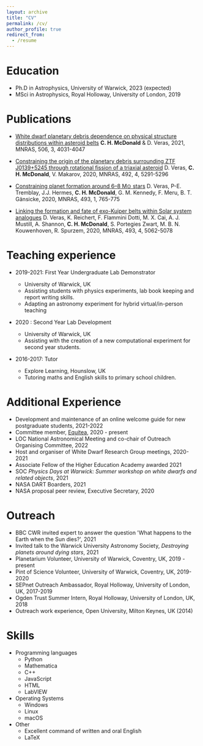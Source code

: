 ```yaml
---
layout: archive
title: "CV"
permalink: /cv/
author_profile: true
redirect_from:
  - /resume
---
```


Education
======
* Ph.D in Astrophysics, University of Warwick, 2023 (expected)
* MSci in Astrophysics, Royal Holloway, University of London, 2019


Publications
======
* [White dwarf planetary debris dependence on physical structure distributions within asteroid belts](https://academic.oup.com/mnras/article-abstract/506/3/4031/6316116?redirectedFrom=PDF)
**C. H. McDonald** & D. Veras, 2021, MNRAS, 506, 3, 4031-4047

* [Constraining the origin of the planetary debris surrounding ZTF J0139+5245 through rotational fission of a triaxial asteroid](https://academic.oup.com/mnras/article/492/4/5291/5721536)
D. Veras, **C. H. McDonald**, V. Makarov, 2020, MNRAS, 492, 4, 5291-5296

* [Constraining planet formation around 6–8 M⊙ stars](https://academic.oup.com/mnras/article/493/1/765/5721525)
D. Veras, P-E. Tremblay, J.J. Hermes, **C. H. McDonald**, G. M. Kennedy, F. Meru, B. T. Gänsicke, 2020, MNRAS, 493, 1, 765-775

* [Linking the formation and fate of exo-Kuiper belts within Solar system analogues](https://academic.oup.com/mnras/article/493/4/5062/5775314)
D. Veras, K. Reichert, F. Flammini Dotti, M. X. Cai, A. J. Mustill, A. Shannon, **C. H. McDonald**, S. Portegies Zwart, M. B. N. Kouwenhoven, R. Spurzem, 2020, MNRAS, 493, 4, 5062-5078

Teaching experience
======
* 2019-2021: First Year Undergraduate Lab Demonstrator
  * University of Warwick, UK
  * Assisting students with physics experiments, lab book keeping and report writing skills.
  * Adapting an astronomy experiment for hybrid virtual/in-person teaching
  
* 2020 : Second Year Lab Development
  * University of Warwick, UK
  * Assisting with the creation of a new computational experiment for second year students. 

* 2016-2017: Tutor
  * Explore Learning, Hounslow, UK
  * Tutoring maths and English skills to primary school children.
  

Additional Experience
======
* Development and maintenance of an online welcome guide for new postgraduate students, 2021-2022
* Committee member, [Equitea](https://warwick.ac.uk/fac/sci/physics/research/astro/seminars/equitea/), 2020 - present
* LOC National Astronomical Meeting and co-chair of Outreach Organising Committee, 2022
* Host and organiser of White Dwarf Research Group meetings, 2020-2021
* Associate Fellow of the Higher Education Academy awarded 2021
* SOC _Physics Days at Warwick: Summer workshop on white dwarfs and related objects_, 2021
* NASA DART Boarders, 2021
* NASA proposal peer review, Executive Secretary, 2020

  
Outreach
=======
* BBC CWR invited expert to answer the question 'What happens to the Earth when the Sun dies?', 2021
* Invited talk to the Warwick University Astronomy Society, _Destroying planets around dying stars_, 2021
* Planetarium Volunteer, University of Warwick, Coventry, UK, 2019 - present
* Pint of Science Volunteer, University of Warwick, Coventry, UK, 2019-2020
* SEPnet Outreach Ambassador, Royal Holloway, University of London, UK, 2017-2019
* Ogden Trust Summer Intern, Royal Holloway, University of London, UK, 2018
* Outreach work experience, Open University, Milton Keynes, UK (2014)
 
Skills
======
* Programming languages
  * Python
  * Mathematica
  * C++
  * JavaScript
  * HTML
  * LabVIEW
* Operating Systems
  * Windows
  * Linux
  * macOS
* Other
  * Excellent command of written and oral English 
  * LaTeX





